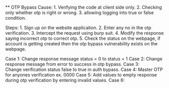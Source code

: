 ** OTP Bypass
  Cause: 
    1. Verifying the code at client side only.
    2. Checking only whether otp is right or wrong.
    3. allowing logging into true or false condition.

  Steps: 
    1. Sign up on the website application.
    2. Enter any no in the otp verification.
    3. Intercept the request using burp suit.
    4. Modify the response saying incorrect otp to correct otp.
    5. Check the status on the webpage, if account is getting created then the otp bypass vulnerability exists on the webpage.
  
  Case 1:
    Change response message status = 0 to status = 1
  Case 2: 
    Change response message from error to success in otp bypass.
  Case 3:   
    Change verification status  false to true in auth bypass.
  Case 4: 
    Master OTP for anyones verification ex. 0000
  Case 5:
    Add values to empty response during otp verification by entering invalid values.
  Case 6:
